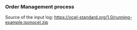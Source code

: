 ### Order Management process
Source of the input log:
https://ocel-standard.org/1.0/running-example.jsonocel.zip
